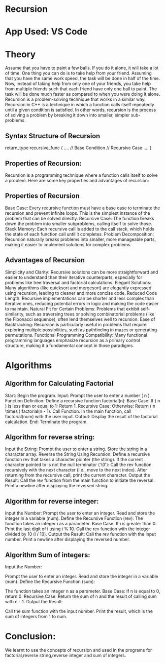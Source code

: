 # Recursion
# App Used: VS Code
# Theory
Assume that you have to paint a few balls. If you do it alone, it will take a lot of time. One thing you can do is to take help from your friend. Assuming that you have the same work speed, the task will be done in half of the time. Now, instead of taking help from only one of your friends, you take help from multiple friends such that each friend have only one ball to paint. The task will be done much faster as compared to when you were doing it alone. Recursion is a problem-solving technique that works in a similar way. Recursion in C++ is a technique in which a function calls itself repeatedly until a given condition is satisfied. In other words, recursion is the process of solving a problem by breaking it down into smaller, simpler sub-problems.

## Syntax Structure of Recursion
return_type recursive_func { .... // Base Condition // Recursive Case .... }

## Properties of Recursion:
Recursion is a programming technique where a function calls itself to solve a problem. Here are some key properties and advantages of recursion:

## Properties of Recursion
Base Case: Every recursive function must have a base case to terminate the recursion and prevent infinite loops. This is the simplest instance of the problem that can be solved directly.
Recursive Case: The function breaks down the problem into smaller subproblems, calling itself to solve those.
Stack Memory: Each recursive call is added to the call stack, which holds the state of each function call until it completes.
Problem Decomposition: Recursion naturally breaks problems into smaller, more manageable parts, making it easier to implement solutions for complex problems.
## Advantages of Recursion
Simplicity and Clarity: Recursive solutions can be more straightforward and easier to understand than their iterative counterparts, especially for problems like tree traversal and factorial calculations.
Elegant Solutions: Many algorithms (like quicksort and mergesort) are elegantly expressed using recursion, leading to cleaner and more concise code.
Reduced Code Length: Recursive implementations can be shorter and less complex than iterative ones, reducing potential errors in logic and making the code easier to maintain.
Natural Fit for Certain Problems: Problems that exhibit self-similarity, such as traversing trees or solving combinatorial problems (like the Fibonacci sequence), often lend themselves well to recursion.
Ease of Backtracking: Recursion is particularly useful in problems that require exploring multiple possibilities, such as pathfinding in mazes or generating permutations.
Functional Programming Compatibility: Many functional programming languages emphasize recursion as a primary control structure, making it a fundamental concept in those paradigms.

# Algorithms
## Algorithm for Calculating Factorial
Start: Begin the program.
Input: Prompt the user to enter a number ( n ).
Function Definition: Define a recursive function factorial(n):
Base Case: If ( n ) is less than or equal to 1:
Return 1.
Recursive Case: Otherwise:
Return ( n \times ) factorial(n - 1).
Call Function: In the main function, call factorial(num) with the user input.
Output: Display the result of the factorial calculation.
End: Terminate the program.
## Algorithm for reverse string:
Input the String:
Prompt the user to enter a string.
Store the string in a character array.
Reverse the String Using Recursion:
Define a recursive function rev that takes a character pointer (the string).
If the current character pointed to is not the null terminator ('\0'):
Call the rev function recursively with the next character (i.e., move to the next index).
After returning from the recursive call, print the current character.
Output the Result:
Call the rev function from the main function to initiate the reversal.
Print a newline after displaying the reversed string.
## Algorithm for reverse integer:
Input the Number:
Prompt the user to enter an integer.
Read and store the integer in a variable (num).
Define the Recursive Function (rev):
The function takes an integer i as a parameter.
Base Case: If i is greater than 0:
Print the last digit of i using i % 10.
Call the rev function with the integer divided by 10 (i / 10).
Output the Result:
Call the rev function with the input number.
Print a newline after displaying the reversed number.
## Algorithm Sum of integers:
Input the Number:

Prompt the user to enter an integer.
Read and store the integer in a variable (num).
Define the Recursive Function (sum):

The function takes an integer n as a parameter.
Base Case: If n is equal to 0, return 0.
Recursive Case: Return the sum of n and the result of calling sum with n - 1.
Output the Result:

Call the sum function with the input number.
Print the result, which is the sum of integers from 1 to num.

# Conclusion:
We learnt to use the concepts of recursion and used in the programs for factorial,reverse string,reverse integer and sum of integers.


